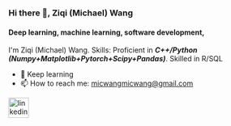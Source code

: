### Hi there 👋, Ziqi (Michael) Wang
#### Deep learning, machine learning, software development,

I'm Ziqi (Michael) Wang. 
Skills: Proficient in **_C++/Python (Numpy+Matplotlib+Pytorch+Scipy+Pandas)_**. Skilled in R/SQL

- 🌱 Keep learning
- 📫 How to reach me: micwangmicwang@gmail.com


[<img src='https://cdn.jsdelivr.net/npm/simple-icons@3.0.1/icons/linkedin.svg' alt='linkedin' height='40'>](https://www.linkedin.com/in/michael-zi-qi-wang-8a408a1a2/)  










